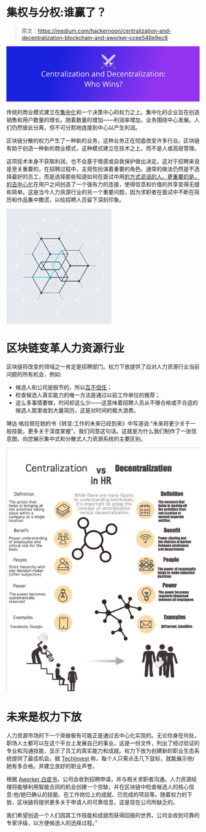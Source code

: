# 集权与分权:谁赢了？

> 原文：<https://medium.com/hackernoon/centralization-and-decentralization-blockchain-and-aworker-ccee548e9ec8>

![](img/693323c1be6aa648bab5460291738351.png)

传统的商业模式建立在[集中化](https://hackernoon.com/tagged/centralization)和一个决策中心的权力之上。集中化的企业旨在创造销售和用户数量的增长。随着数量的增加——利润率增加，业务围绕中心发展。人们仍然彼此分离，但不可分割地连接到中心以产生利润。

区块链分散的权力产生了一种新的业务，这种业务正在彻底改变许多行业。区块链有助于创造一种新的商业模式，这种模式建立在技术之上，而不是人或高层管理。

这项技术本身不获取利润，也不会基于情感或自我保护做出决定。这对于招聘来说是至关重要的，在招聘过程中，主观性扮演着重要的角色。通常的做法仍然是不选择最好的员工，而是选择那些知道如何在面试中用[的方式说话的人。更重要的是，](/@aworker/the-future-of-hr-how-a-blockchain-can-change-the-recruitment-process-3e1d833afc1b)[的去中心化](https://hackernoon.com/tagged/decentralization)在用户之间创造了一个强有力的连接，使得信息和价值的共享变得无缝和简单。这是当今人力资源行业的另一个重要问题，因为求职者在面试中不断在简历和作品集中撒谎，以给招聘人员留下深刻印象。

![](img/67ed9da5d0976a910a4153bc7051ec1c.png)

# 区块链变革人力资源行业

区块链将改变的领域之一肯定是招聘部门。权力下放提供了应对人力资源行业当前问题的所有机会，例如:

*   候选人和公司是脱节的，所以[互不信任](/@aworker/what-if-santa-wanted-a-new-job-7dfde49e9a28)；
*   检查候选人真实能力的唯一方法是通过以前工作单位的推荐；
*   这么多事情要做，时间却这么少——这意味着招聘人员从不够合格或不合适的候选人那里收到大量简历，这是对时间的极大浪费。

琳达·格拉顿在她的书《转变:工作的未来已经到来》中写道说:“未来将更少关于一般技能，更多关于深度掌握”。我们同意这句话。这就是为什么我们制作了一张信息图，向您展示集中式和分散式人力资源系统的主要区别。

![](img/9aea6f5c95782d4fe6b08d20fb9cbba5.png)

# 未来是权力下放

人力资源市场的下一个突破极有可能正是通过去中心化实现的。无论你身在何处，职场人士都可以在这个平台上发展自己的事业。这是一份文件，列出了经过验证的专业和沟通技能，显示了员工的真实能力和成就。权力下放为创建新的职业生态系统提供了最佳机会。据 [TechInvest](https://techinvest.online/work-travel-blockchain-based-system-attached-cv/) 称，每个人只需点击几下鼠标，就能展示他/她有多合格，并建立良好的职业声誉。

根据 [Aworker 白皮书](https://aworker.io/docs/Aworker_Whitepaper.pdf)，公司会收到招聘申请，并与相关求职者沟通。人力资源经理将能够利用智能合同的机会创建一个空缺，并在区块链中检查候选人的核心信息:他/她已确认的技能、在工作岗位上的成就、已完成的项目等。随着权力的下放，区块链将提供更多关于申请人的可靠信息，这是现在公司所缺乏的。

我们希望创造一个人们因其工作技能和成就而获得回报的世界。公司会收到可靠的专家评级，以方便候选人的选择过程。”